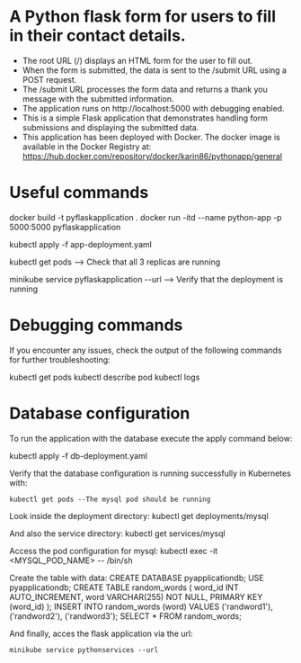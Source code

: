 # A Python flask form for users to fill in their contact details.
- The root URL (/) displays an HTML form for the user to fill out.
- When the form is submitted, the data is sent to the /submit URL using a POST request.
- The /submit URL processes the form data and returns a thank you message with the submitted information.
- The application runs on http://localhost:5000 with debugging enabled.
- This is a simple Flask application that demonstrates handling form submissions and displaying the submitted data.
- This application has been deployed with Docker. 
The docker image is available in the Docker Registry at:
https://hub.docker.com/repository/docker/karin86/pythonapp/general

# Useful commands

docker build -t pyflaskapplication .
docker run -itd --name python-app -p 5000:5000 pyflaskapplication 

kubectl apply -f app-deployment.yaml  

kubectl get pods --> Check that all 3 replicas are running

minikube service pyflaskapplication --url --> Verify that the deployment is running

# Debugging commands

If you encounter any issues, check the output of the following commands for further troubleshooting:

kubectl get pods
kubectl describe pod <pod-name>
kubectl logs <pod-name>

# Database configuration
To run the application with the database execute the apply command below:

kubectl apply -f db-deployment.yaml 

Verify that the database configuration is running   successfully in Kubernetes with:

    kubectl get pods --The mysql pod should be running

Look inside the deployment directory:
    kubectl get deployments/mysql     

And also the service directory:
       kubectl get services/mysql

Access the pod configuration for mysql:
    kubectl exec -it <MYSQL_POD_NAME> -- /bin/sh

Create the table with data:
    CREATE DATABASE pyapplicationdb;
    USE pyapplicationdb;
    CREATE TABLE random_words (
    word_id INT AUTO_INCREMENT,
    word VARCHAR(255) NOT NULL,
    PRIMARY KEY (word_id)
);
    INSERT INTO random_words (word) VALUES ('randword1'), ('randword2'), ('randword3');
    SELECT * FROM random_words;

And finally, acces the flask application via the url:

    minikube service pythonservices --url
